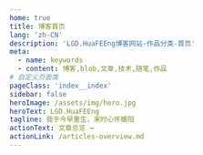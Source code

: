 ```yaml
---
home: true
title: 博客首页
lang: 'zh-CN'
description: 'LGD.HuaFEEng博客网站-作品分类-首页'
meta:
  - name: keywords
  - content: 博客,blob,文章,技术,随笔,作品
# 自定义页面类
pageClass: 'index__index'
sidebar: false
heroImage: /assets/img/hero.jpg
heroText: LGD.HuaFEEng
tagline: 我于今早重生，来时心怀暖阳
actionText: 文章总览 →
actionLink: /articles-overview.md
---
```

